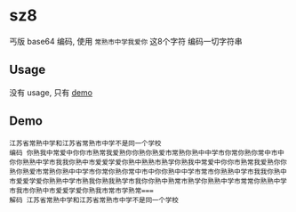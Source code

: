 # sz8

丐版 base64 编码, 使用 `常熟市中学我爱你` 这8个字符 编码一切字符串

## Usage

没有 usage, 只有 [demo](https://sz8.gxb.pub)

## Demo
```text
江苏省常熟中学和江苏省常熟市中学不是同一个学校
编码 你熟我中常爱中你你市熟常我爱熟你你熟你熟爱市常熟你熟中中学市你常你熟你常中市中你你熟熟中学市我我你熟中市爱爱学爱你熟中熟熟市熟学你熟我中常爱中你你市熟常我爱熟你你熟你熟爱市常熟你熟中中学市你常你熟你常中市中你你熟中中学市常市你熟熟中学市我我你熟中市爱爱学爱你熟熟中学市熟我你熟我熟学市我你你熟中熟常市熟学你熟熟中学市常常你熟熟中学市我市你熟中市爱爱学爱你熟我市常市学熟常===
解码 江苏省常熟中学和江苏省常熟市中学不是同一个学校
```